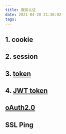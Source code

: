 ```yaml
---
title: 服务认证
date: 2021-04-20 21:36:02
tags:  
---
```


## 1. cookie

## 2. session

## 3. [token](https://www.cnblogs.com/loveer/p/11429034.html)

## 4. [JWT token](https://blog.csdn.net/sinat_35322593/article/details/88637897)

## [oAuth2.0](https://www.ruanyifeng.com/blog/2019/04/oauth-grant-types.html)

## SSL Ping
